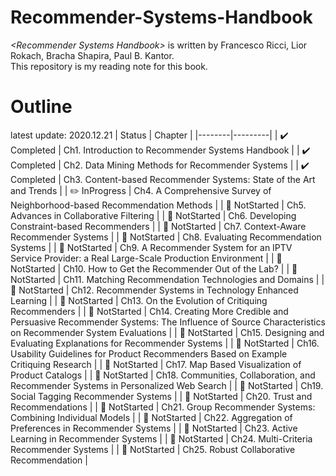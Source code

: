 # Recommender-Systems-Handbook
*\<Recommender Systems Handbook\>* is written by Francesco Ricci, Lior Rokach, Bracha Shapira, Paul B. Kantor.  
This repository is my reading note for this book.


# Outline
latest update: 2020.12.21
| Status | Chapter |
|--------|---------|
| :heavy_check_mark: Completed | Ch1. Introduction to Recommender Systems Handbook |
| :heavy_check_mark: Completed | Ch2. Data Mining Methods for Recommender Systems |
| :heavy_check_mark: Completed | Ch3. Content-based Recommender Systems: State of the Art and Trends |
| :pencil2: InProgress | Ch4. A Comprehensive Survey of Neighborhood-based Recommendation Methods |
| :pushpin: NotStarted | Ch5. Advances in Collaborative Filtering |
| :pushpin: NotStarted | Ch6. Developing Constraint-based Recommenders |
| :pushpin: NotStarted | Ch7. Context-Aware Recommender Systems |
| :pushpin: NotStarted | Ch8. Evaluating Recommendation Systems |
| :pushpin: NotStarted | Ch9. A Recommender System for an IPTV Service Provider: a Real Large-Scale Production Environment |
| :pushpin: NotStarted | Ch10. How to Get the Recommender Out of the Lab? |
| :pushpin: NotStarted | Ch11. Matching Recommendation Technologies and Domains |
| :pushpin: NotStarted | Ch12. Recommender Systems in Technology Enhanced Learning |
| :pushpin: NotStarted | Ch13. On the Evolution of Critiquing Recommenders |
| :pushpin: NotStarted | Ch14. Creating More Credible and Persuasive Recommender Systems: The Influence of Source Characteristics on Recommender System Evaluations |
| :pushpin: NotStarted | Ch15. Designing and Evaluating Explanations for Recommender Systems |
| :pushpin: NotStarted | Ch16. Usability Guidelines for Product Recommenders Based on Example Critiquing Research |
| :pushpin: NotStarted | Ch17. Map Based Visualization of Product Catalogs |
| :pushpin: NotStarted | Ch18. Communities, Collaboration, and Recommender Systems in Personalized Web Search |
| :pushpin: NotStarted | Ch19. Social Tagging Recommender Systems |
| :pushpin: NotStarted | Ch20. Trust and Recommendations |
| :pushpin: NotStarted | Ch21. Group Recommender Systems: Combining Individual Models |
| :pushpin: NotStarted | Ch22. Aggregation of Preferences in Recommender Systems |
| :pushpin: NotStarted | Ch23. Active Learning in Recommender Systems |
| :pushpin: NotStarted | Ch24. Multi-Criteria Recommender Systems |
| :pushpin: NotStarted | Ch25. Robust Collaborative Recommendation |
